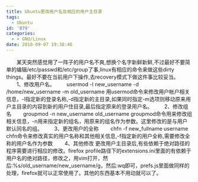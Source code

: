 ```yaml
---
title: Ubuntu更改用户名及相应的用户主目录
tags:
  - Ubuntu
id: '879'
categories:
  - - GNU/Linux
date: 2010-09-07 19:38:46
---
```


　　某天突然感觉用了一阵子的用户名不爽,想换个名字新鲜新鲜,不过最好不要简单的编辑/etc/passwd和/etc/group了事,linux有相应的命令来做这些dirty things。最好不要在当前用户下操作,去recovery模式下做这件事比较妥当。
　　1、修改用户名。
　　usermod -l new_username -d /home/new_username -m old_username
用usermod命令来修改用户帐户相关信息，-l指定新的登录名称,-d指定新的主目录,如果同时指定-m选项则移动原来用户主目录的内容到新的用户住目录,最后指定原来的登录用户名。
　　2、修改组名
　　groupmod -n new_username old_username
groupmod命令用来修改组相关信息，-n用来指定新的组名，用原来的组名作为参数。这里修改的是与用户默认同名的组。
　　3、更改用户的全称
　　chfn -f new_fullname username
chfn命令来修改真实的用户名称和其他相关信息,-f指定新的用户全称,需要修改全称的用户名作为参数
　　4、其他修改
更改用户主目录后,有些依赖于绝对路径的程序需要进行相应的修改。firefox profile路径下的extensions.ini里面的有依赖于用户名的绝对路径，修改之，用vim打开，然后:%s/old_username/new_username/g，然后:wq即可，prefs.js里面做同样的处理，firefox就可以正常使用了。其他的东西基本不用动就可以了。